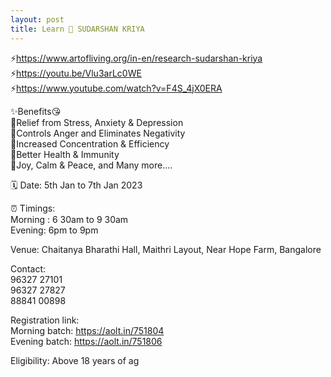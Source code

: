 ```yaml
---
layout: post
title: Learn 💫 SUDARSHAN KRIYA
---
```


⚡https://www.artofliving.org/in-en/research-sudarshan-kriya <br/>
⚡https://youtu.be/Vlu3arLc0WE <br/>
⚡https://www.youtube.com/watch?v=F4S_4jX0ERA <br/>

✨Benefits😘 <br/>
🌟Relief from Stress, Anxiety & Depression <br/>
🌟Controls Anger and Eliminates Negativity <br/>
🌟Increased Concentration & Efficiency <br/>
🌟Better Health & Immunity <br/>
🌟Joy, Calm & Peace, and Many more.... <br/>

🗓 Date:  5th Jan to 7th Jan 2023 <br/>

⏰ Timings: <br/>
Morning : 6 30am to 9 30am <br/>
Evening:  6pm to 9pm <br/>

Venue: Chaitanya Bharathi Hall, Maithri Layout, Near Hope Farm, Bangalore  <br/>

Contact: <br/>
96327 27101  <br/>
96327 27827  <br/>
88841 00898  <br/>

Registration link: <br/>
Morning batch: https://aolt.in/751804 <br/>
Evening batch: https://aolt.in/751806 <br/>

Eligibility: Above 18 years of ag
